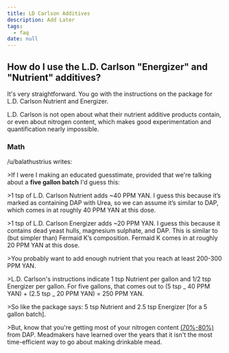 ```yaml
---
title: LD Carlson Additives
description: Add Later
tags:
  - faq
date: null
---
```


## How do I use the L.D. Carlson "Energizer" and "Nutrient" additives?

It's very straightforward. You go with the instructions on the package for L.D. Carlson Nutrient and Energizer.

L.D. Carlson is not open about what their nutrient additive products contain, or even about nitrogen content, which
makes good experimentation and quantification nearly impossible.

### Math

/u/balathustrius writes:

&gt;If I were I making an educated guesstimate, provided that we're talking about a **five gallon batch** I'd guess
this:

&gt;1 tsp of L.D. Carlson Nutrient adds ~40 PPM YAN. I guess this because it’s marked as containing DAP with Urea, so we
can assume it’s similar to DAP, which comes in at roughly 40 PPM YAN at this dose.

&gt;1 tsp of L.D. Carlson Energizer adds ~20 PPM YAN. I guess this because it contains dead yeast hulls, magnesium
sulphate, and DAP. This is similar to (but simpler than) Fermaid K’s composition. Fermaid K comes in at roughly 20 PPM
YAN at this dose.

&gt;You probably want to add enough nutrient that you reach at least 200-300 PPM YAN.

&gt;L.D. Carlson's instructions indicate 1 tsp Nutrient per gallon and 1/2 tsp Energizer per gallon. For five gallons,
that comes out to (5 tsp _ 40 PPM YAN) + (2.5 tsp _ 20 PPM YAN) = 250 PPM YAN.

&gt;So like the package says: 5 tsp Nutrient and 2.5 tsp Energizer [for a 5 gallon batch].

&gt;But, know that you're getting most of your nitrogen content [(70%-80%)](http://i.imgur.com/4Lic7Tp.png) from DAP.
Meadmakers have learned over the years that it isn't the most time-efficient way to go about making drinkable mead.
